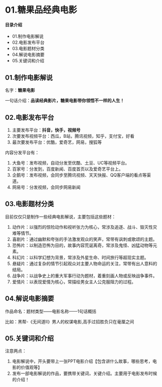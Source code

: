 # 01.糖果品经典电影
#### 目录介绍
- 01.制作电影解说
- 02.电影发布平台
- 03.电影题材分类
- 04.解说电影摘要
- 05.关键词和介绍



## 01.制作电影解说

名字：**糖果电影**

一句话介绍：**品读经典影片，糖果电影带你领悟不一样的人生！**

## 02.电影发布平台

1. 主要发布平台：**抖音，快手，视频号**
2. 次要发布视频平台：西瓜，B站，腾讯视频，知乎，支付宝，好看 
3. 最次要发布平台：优酷，爱奇艺，网易，搜狐等

内容分发平台有：

1. 大鱼号：发布视频，自动分发至优酷、土豆、UC等视频平台。
2. 百家号：分发到，百度新闻、百度首页以及爱奇艺平台上。
3. 企鹅号：发布视频，会同步至腾讯视频、天天快报、QQ客户端的看点等渠道。
4. 网易号：分发视频，会同步网易新闻

## 03.电影题材分类

目前仅仅只是制作一些经典电影解说，主要包括这些题材：

1. 动作片‌：以强烈的惊险动作和视听张力为核心，常涉及追逐、战斗、毁灭性灾难等情节。
2. 喜剧片‌：通过幽默和夸张的手法激发观众的笑声，常带有讽刺或歌颂的主题。 
3. 恐怖片‌：以制造恐怖为目的，故事内容荒诞离奇，常涉及鬼怪、凶猛动物等元素。 
4. 科幻片‌：以科学幻想为背景，常涉及外星生命、时间旅行等超现实主题。 
5. 悬疑片‌：通过复杂的情节引起观众对主要人物命运的关注，常带有出人意料的结局。 
6. 战争片‌：以战争史上的重大军事行动为题材，着重刻画人物或反映战争事件。 
7. 爱情片‌：以表现爱情为核心，常描绘男女主人公克服阻力的过程。

## 04.解说电影摘要

作品命名：题材类型——电影名称——1句话概括

比如：黑帮-《无间道Ⅱ》男人的权谋电影,高手过招胜负只在毫厘之间

## 05.关键词和介绍

注意两点：

1. 电影解说中，开头要带上一张PPT电影介绍【包含讲什么故事，哪些思考，电影的价值观等】
2. 发布一部电影解说的作品，要携带关键词，关键介绍。主要用于电影发布时候的介绍！


